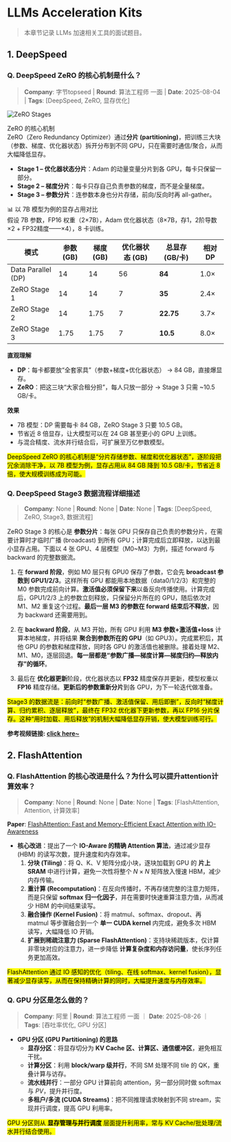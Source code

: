 # LLMs Acceleration Kits
> 本章节记录 LLMs 加速相关工具的面试题目。

## 1. DeepSpeed

### Q. DeepSpeed ZeRO 的核心机制是什么？
> **Company**: 字节topseed | **Round**: 算法工程师 一面 | **Date**: 2025-08-04 | **Tags**: [DeepSpeed, ZeRO, 显存优化]

![ZeRO Stages](https://developer.qcloudimg.com/http-save/yehe-4356113/fcf9846d4d2088174a47a5e6668545ae.png)

ZeRO 的核心机制  
ZeRO（Zero Redundancy Optimizer）通过**分片 (partitioning)**，把训练三大块（参数、梯度、优化器状态）拆开分布到不同 GPU，只在需要时通信/聚合，从而大幅降低显存。

- **Stage 1 – 优化器状态分片**：Adam 的动量变量分片到各 GPU，每卡只保留一部分。  
- **Stage 2 – 梯度分片**：每卡只存自己负责参数的梯度，而不是全量梯度。  
- **Stage 3 – 参数分片**：连参数本身也分片存储，前向/反向时再 all-gather。  

📊 以 7B 模型为例的显存占用对比  
假设 7B 参数，FP16 权重（2$\times$7B），Adam 优化器状态（8$\times$7B，存1，2阶导数 $\times 2$ + FP32精度——$\times 4$），8 卡训练。

| 模式                | 参数 (GB) | 梯度 (GB) | 优化器状态 (GB) | 总显存 (GB/卡) | 相对 DP |
|---------------------|-----------|-----------|-----------------|----------------|---------|
| Data Parallel (DP)  | 14        | 14        | 56              | **84**         | 1.0×    |
| ZeRO Stage 1        | 14        | 14        | 7               | **35**         | 2.4×    |
| ZeRO Stage 2        | 14        | 1.75      | 7               | **22.75**      | 3.7×    |
| ZeRO Stage 3        | 1.75      | 1.75      | 7               | **10.5**       | 8.0×    |

**直观理解**  
- **DP**：每卡都要放“全套家具”（参数+梯度+优化器状态） → 84 GB，直接爆显存。  
- **ZeRO**：把这三块“大家合租分担”，每人只放一部分 → Stage 3 只需 ~10.5 GB/卡。  

**效果**  
- 7B 模型：DP 需要每卡 84 GB，ZeRO Stage 3 只要 10.5 GB。  
- 节省近 8 倍显存，让大模型可以在 24 GB 甚至更小的 GPU 上训练。  
- 与混合精度、流水并行结合后，可扩展至万亿参数模型。

<mark>DeepSpeed ZeRO 的核心机制是“分片存储参数、梯度和优化器状态”，逐阶段把冗余消除干净，以 7B 模型为例，显存占用从 84 GB 降到 10.5 GB/卡，节省近 8 倍，使大规模训练成为可能。</mark>


### Q. DeepSpeed Stage3 数据流程详细描述
> **Company**: None | **Round**: None | **Date**: None | **Tags**: [DeepSpeed, ZeRO, Stage3, 数据流程]

ZeRO Stage 3 的核心是 **参数分片**：每张 GPU 只保存自己负责的参数分片，在需要计算时才临时广播 (broadcast) 到所有 GPU；计算完成后立即释放，以达到最小显存占用。下面以 4 张 GPU、4 层模型（M0~M3）为例，描述 forward 与 backward 的完整数据流。

1. 在 **forward 阶段**，例如 M0 层只有 GPU0 保存了参数，它会先 **broadcast 参数到 GPU1/2/3**。这样所有 GPU 都能用本地数据（data0/1/2/3）和完整的 M0 参数完成前向计算。**激活值必须保留下来**以备反向传播使用。计算完成后，GPU1/2/3 上的参数立刻释放，只保留分片所在的 GPU，随后依次对 M1、M2 重复这个过程。**最后一层 M3 的参数在 forward 结束后不释放**，因为 backward 还需要用到。

2. 在 **backward 阶段**，从 M3 开始，所有 GPU 利用 **M3 参数+激活值+loss** 计算本地梯度，并将结果 **聚合到参数所在的 GPU**（如 GPU3）。完成累积后，其他 GPU 的参数和梯度释放，同时各 GPU 的激活值也被删除。接着处理 M2、M1、M0，逐层回退。**每一层都是“参数广播—梯度计算—梯度归约—释放内存”的循环**。

3. 最后在 **优化器更新**阶段，优化器状态以 **FP32** 精度保存并更新，模型权重以 **FP16** 精度存储。**更新后的参数重新分片**到各 GPU，为下一轮迭代做准备。

<mark>Stage3 的数据流是：前向时“参数广播、激活值保留、用后即删”，反向时“梯度计算、归约累积、逐层释放”，最终在 FP32 优化器下更新参数，再以 FP16 分片保存。这种“用时加载、用后释放”的机制大幅降低显存开销，使大模型训练可行。</mark>

**参考视频链接: [click here~](https://www.bilibili.com/video/BV1C44y1Y7Lz/?vd_source=6e48849af2164223890124b90ffd9c5e)**

## 2. FlashAttention

### Q. FlashAttention 的核心改进是什么？为什么可以提升attention计算效率？
> **Company**: None | **Round**: None | **Date**: None | **Tags**: [FlashAttention, Attention, 计算效率]

**Paper**: [FlashAttention: Fast and Memory-Efficient Exact Attention with IO-Awareness](https://papers.nips.cc/paper_files/paper/2022/file/67d57c32e20fd0a7a302cb81d36e40d5-Paper-Conference.pdf)

- **核心改进**：提出了一个 **IO-Aware 的精确 Attention 算法**，通过减少显存 (HBM) 的读写次数，提升速度和内存效率。
  1. **分块 (Tiling)**：将 Q、K、V 矩阵分成小块，逐块加载到 GPU 的 **片上 SRAM** 中进行计算，避免一次性将整个 $N \times N$ 矩阵放入慢速 HBM，减少内存传输。 
  2. **重计算 (Recomputation)**：在反向传播时，不再存储完整的注意力矩阵，而是只保留 **softmax 归一化因子**，并在需要时快速重算注意力值，从而减少 HBM 的中间结果读写。  
  3. **融合操作 (Kernel Fusion)**：将 matmul、softmax、dropout、再 matmul 等步骤融合到一个 **单一 CUDA kernel** 内完成，避免多次 HBM 读写，大幅降低 IO 开销。  
  4. **扩展到稀疏注意力 (Sparse FlashAttention)**：支持块稀疏版本，仅计算非零块对应的注意力，进一步降低 **计算复杂度和内存访问量**，使长序列任务更加高效。  



<mark>FlashAttention 通过 IO 感知的优化（tiling、在线 softmax、kernel fusion），显著减少显存读写，从而在保持精确计算的同时，大幅提升速度与内存效率。</mark>


### Q. GPU 分区是怎么做的？
> **Company**: 阿里 | **Round**: 算法工程师 一面 ｜ **Date**: 2025-08-26 ｜ **Tags**: [吞吐率优化, GPU 分区]

- **GPU 分区 (GPU Partitioning) 的思路**  
  - **显存分区**：将显存切分为 **KV Cache 区、计算区、通信缓冲区**，避免相互干扰。  
  - **计算分区**：利用 **block/warp 级并行**，不同 SM 处理不同 tile 的 QK，重叠计算与访存。  
  - **流水线并行**：一部分 GPU 计算前向 attention，另一部分同时做 softmax 与 $PV$，提升并行度。  
  - **多租户/多流 (CUDA Streams)**：把不同推理请求映射到不同 stream，实现并行调度，提高 GPU 利用率。  

<mark>GPU 分区则从 **显存管理与并行调度** 层面提升利用率，常与 KV Cache/批处理/流水并行结合使用。</mark>